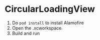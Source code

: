 # CircularLoadingView

1. Do `pod install` to install Alamofire
2. Open the .xcworkspace
3. Build and run
